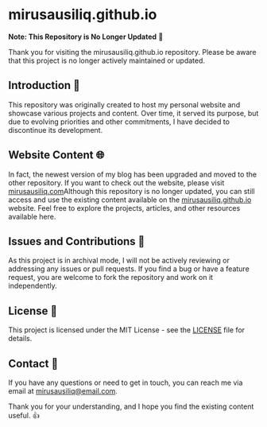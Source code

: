 # mirusausiliq.github.io

**Note: This Repository is No Longer Updated** 🚫

Thank you for visiting the mirusausiliq.github.io repository. Please be aware that this project is no longer actively maintained or updated. 

## Introduction 📖

This repository was originally created to host my personal website and showcase various projects and content. Over time, it served its purpose, but due to evolving priorities and other commitments, I have decided to discontinue its development.

## Website Content 🌐

In fact, the newest version of my blog has been upgraded and moved to the other repository. If you want to check out the website, please visit [mirusausiliq.com](https://mirusausiliq.com)Although this repository is no longer updated, you can still access and use the existing content available on the [mirusausiliq.github.io](https://mirusausiliq.github.io) website. Feel free to explore the projects, articles, and other resources available here.

## Issues and Contributions 🤝

As this project is in archival mode, I will not be actively reviewing or addressing any issues or pull requests. If you find a bug or have a feature request, you are welcome to fork the repository and work on it independently.

## License 📜

This project is licensed under the MIT License - see the [LICENSE](LICENSE) file for details.

## Contact 📧

If you have any questions or need to get in touch, you can reach me via email at [mirusausiliq@email.com](mailto:mirusausiliq@email.com).

Thank you for your understanding, and I hope you find the existing content useful. 👍
